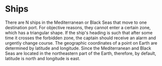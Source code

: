 # Ships
There are N ships in the Mediterranean or Black Seas that move to one destination port. For objective reasons, they cannot enter a certain zone, which has a triangular shape.
If the ship's heading is such that after some time it crosses the forbidden zone, the captain should receive an alarm and urgently change course.
The geographic coordinates of a point on Earth are determined by latitude and longitude. Since the Mediterranean and Black Seas are located in the northeastern part of the Earth, therefore, by default, latitude is north and longitude is east.
